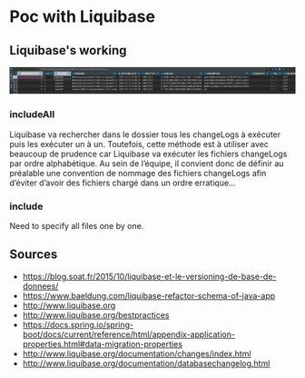 # Poc with Liquibase

## Liquibase's working

![Result of changelogs](Result%20of%20changelogs.png)

### includeAll
Liquibase va rechercher dans le dossier tous les changeLogs à exécuter puis les exécuter un à un. 
Toutefois, cette méthode est à utiliser avec beaucoup de prudence car Liquibase va exécuter les fichiers changeLogs par ordre alphabétique. 
Au sein de l’équipe, il convient donc de définir au préalable une convention de nommage des fichiers changeLogs afin d’éviter d’avoir des fichiers chargé dans un ordre erratique…

### include
Need to specify all files one by one.

## Sources
- https://blog.soat.fr/2015/10/liquibase-et-le-versioning-de-base-de-donnees/
- https://www.baeldung.com/liquibase-refactor-schema-of-java-app
- http://www.liquibase.org
- http://www.liquibase.org/bestpractices
- https://docs.spring.io/spring-boot/docs/current/reference/html/appendix-application-properties.html#data-migration-properties
- http://www.liquibase.org/documentation/changes/index.html
- http://www.liquibase.org/documentation/databasechangelog.html